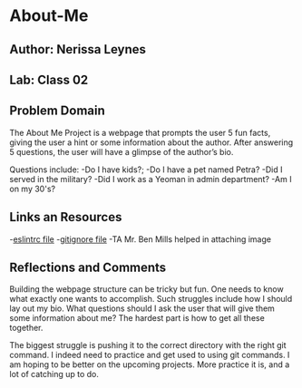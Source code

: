 # About-Me

## Author: Nerissa Leynes

## Lab: Class 02

## Problem Domain

The About Me Project is a webpage that prompts the user 5 fun facts, giving the user a hint or some information about the author. After answering 5 questions, the user will have a glimpse of the author’s bio.

Questions include:
-Do I have kids?;
-Do I have a pet named Petra?
-Did I served in the military?
-Did I work as a Yeoman in admin department?
-Am I on my 30's?

## Links an Resources

-[eslintrc file](https://github.com/codefellows/seattle-code-201d90/blob/main/configs/.eslintrc.json)
-[gitignore file](https://github.com/codefellows/seattle-code-201d90/blob/main/configs/.gitignore)
-TA Mr. Ben Mills helped in attaching image 

## Reflections and Comments

Building the webpage structure can be tricky but fun. One needs to know what exactly one wants to accomplish. Such struggles include how I should lay out my bio. What questions should I ask the user that will give them some information about me? The hardest part is how to get all these together.

The biggest struggle is pushing it to the correct directory with the right git command. I indeed need to practice and get used to using git commands. I am hoping to be better on the upcoming projects. More practice it is, and a lot of catching up to do.
